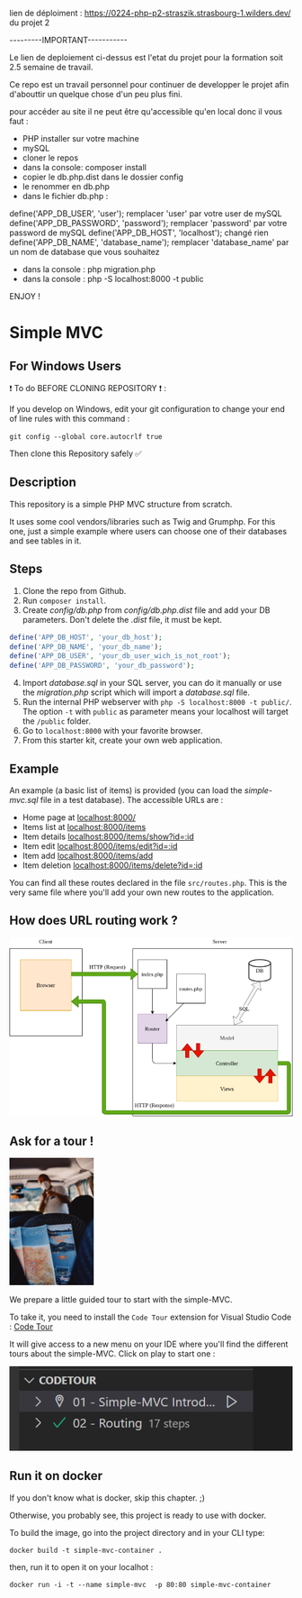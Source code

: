 lien de déploiment : https://0224-php-p2-straszik.strasbourg-1.wilders.dev/ du projet 2 

---------IMPORTANT-----------

Le lien de deploiement ci-dessus est l'etat du projet pour la formation soit 2.5 semaine de travail. 

Ce repo est un travail personnel pour continuer de developper le projet afin d'abouttir un quelque chose d'un peu plus fini. 

pour accéder au site il ne peut être qu'accessible qu'en local donc il vous faut :

- PHP installer sur votre machine
- mySQL
- cloner le repos
- dans la console: composer install
- copier le  db.php.dist dans le dossier config
- le renommer en db.php
- dans le fichier db.php :

define('APP_DB_USER', 'user');  remplacer 'user' par votre user de mySQL
define('APP_DB_PASSWORD', 'password'); remplacer 'password' par votre password de mySQL
define('APP_DB_HOST', 'localhost'); changé rien
define('APP_DB_NAME', 'database_name'); remplacer 'database_name' par un nom de database que vous souhaitez

- dans la console : php migration.php
- dans la console : php -S localhost:8000 -t public

ENJOY ! 


# Simple MVC

## For Windows Users

:heavy_exclamation_mark: To do BEFORE CLONING REPOSITORY :heavy_exclamation_mark: :

If you develop on Windows, edit your git configuration to change your end of line rules with this command :

`git config --global core.autocrlf true`

Then clone this Repository safely :white_check_mark:

## Description

This repository is a simple PHP MVC structure from scratch.

It uses some cool vendors/libraries such as Twig and Grumphp.
For this one, just a simple example where users can choose one of their databases and see tables in it.

## Steps

1. Clone the repo from Github.
2. Run `composer install`.
3. Create _config/db.php_ from _config/db.php.dist_ file and add your DB parameters. Don't delete the _.dist_ file, it must be kept.

```php
define('APP_DB_HOST', 'your_db_host');
define('APP_DB_NAME', 'your_db_name');
define('APP_DB_USER', 'your_db_user_wich_is_not_root');
define('APP_DB_PASSWORD', 'your_db_password');
```

4. Import _database.sql_ in your SQL server, you can do it manually or use the _migration.php_ script which will import a _database.sql_ file.
5. Run the internal PHP webserver with `php -S localhost:8000 -t public/`. The option `-t` with `public` as parameter means your localhost will target the `/public` folder.
6. Go to `localhost:8000` with your favorite browser.
7. From this starter kit, create your own web application.

## Example

An example (a basic list of items) is provided (you can load the _simple-mvc.sql_ file in a test database). The accessible URLs are :

-   Home page at [localhost:8000/](localhost:8000/)
-   Items list at [localhost:8000/items](localhost:8000/items)
-   Item details [localhost:8000/items/show?id=:id](localhost:8000/item/show?id=2)
-   Item edit [localhost:8000/items/edit?id=:id](localhost:8000/items/edit?id=2)
-   Item add [localhost:8000/items/add](localhost:8000/items/add)
-   Item deletion [localhost:8000/items/delete?id=:id](localhost:8000/items/delete?id=2)

You can find all these routes declared in the file `src/routes.php`. This is the very same file where you'll add your own new routes to the application.

## How does URL routing work ?

![simple_MVC.png](.tours/simple_MVC.png)

## Ask for a tour !

<img src="./.tours/photo-1632178151697-fd971baa906f.jpg" alt="Guided tour" width="150"/>

We prepare a little guided tour to start with the simple-MVC.

To take it, you need to install the `Code Tour` extension for Visual Studio Code : [Code Tour](https://marketplace.visualstudio.com/items?itemName=vsls-contrib.codetour)

It will give access to a new menu on your IDE where you'll find the different tours about the simple-MVC. Click on play to start one :

![menu](.tours/code_tour_menu.png)

## Run it on docker

If you don't know what is docker, skip this chapter. ;)

Otherwise, you probably see, this project is ready to use with docker.

To build the image, go into the project directory and in your CLI type:

```
docker build -t simple-mvc-container .
```

then, run it to open it on your localhot :

```
docker run -i -t --name simple-mvc  -p 80:80 simple-mvc-container
```
